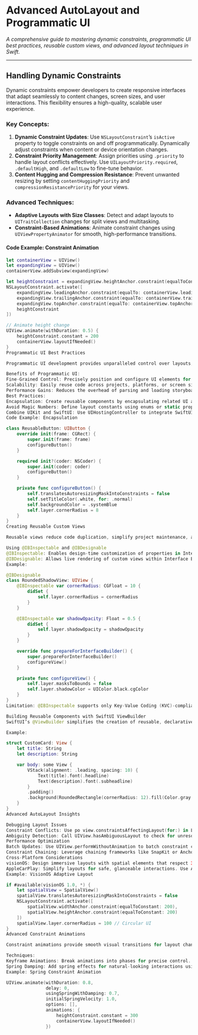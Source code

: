 # Advanced AutoLayout and Programmatic UI
_A comprehensive guide to mastering dynamic constraints, programmatic UI best practices, reusable custom views, and advanced layout techniques in Swift._

---

## Handling Dynamic Constraints

Dynamic constraints empower developers to create responsive interfaces that adapt seamlessly to content changes, screen sizes, and user interactions. This flexibility ensures a high-quality, scalable user experience.

### Key Concepts:
1. **Dynamic Constraint Updates**: Use `NSLayoutConstraint`’s `isActive` property to toggle constraints on and off programmatically. Dynamically adjust constraints when content or device orientation changes.
2. **Constraint Priority Management**: Assign priorities using `.priority` to handle layout conflicts effectively. Use `UILayoutPriority.required`, `.defaultHigh`, and `.defaultLow` to fine-tune behavior.
3. **Content Hugging and Compression Resistance**: Prevent unwanted resizing by setting `contentHuggingPriority` and `compressionResistancePriority` for your views.

### Advanced Techniques:
- **Adaptive Layouts with Size Classes**: Detect and adapt layouts to `UITraitCollection` changes for split views and multitasking.
- **Constraint-Based Animations**: Animate constraint changes using `UIViewPropertyAnimator` for smooth, high-performance transitions.

#### Code Example: Constraint Animation
```swift
let containerView = UIView()
let expandingView = UIView()
containerView.addSubview(expandingView)

let heightConstraint = expandingView.heightAnchor.constraint(equalToConstant: 100)
NSLayoutConstraint.activate([
    expandingView.leadingAnchor.constraint(equalTo: containerView.leadingAnchor),
    expandingView.trailingAnchor.constraint(equalTo: containerView.trailingAnchor),
    expandingView.topAnchor.constraint(equalTo: containerView.topAnchor),
    heightConstraint
])

// Animate height change
UIView.animate(withDuration: 0.5) {
    heightConstraint.constant = 200
    containerView.layoutIfNeeded()
}
Programmatic UI Best Practices

Programmatic UI development provides unparalleled control over layouts, eliminates storyboard conflicts, and allows for better integration with version control systems.

Benefits of Programmatic UI:
Fine-Grained Control: Precisely position and configure UI elements for highly customized interfaces.
Scalability: Easily reuse code across projects, platforms, or screen sizes.
Performance Gains: Reduces the overhead of parsing and loading storyboards at runtime.
Best Practices:
Encapsulation: Create reusable components by encapsulating related UI and logic into custom views or utility functions.
Avoid Magic Numbers: Define layout constants using enums or static properties for maintainability.
Combine UIKit and SwiftUI: Use UIHostingController to integrate SwiftUI views into UIKit-based projects for modern, declarative UI development.
Code Example: Encapsulation

class ReusableButton: UIButton {
    override init(frame: CGRect) {
        super.init(frame: frame)
        configureButton()
    }

    required init?(coder: NSCoder) {
        super.init(coder: coder)
        configureButton()
    }

    private func configureButton() {
        self.translatesAutoresizingMaskIntoConstraints = false
        self.setTitleColor(.white, for: .normal)
        self.backgroundColor = .systemBlue
        self.layer.cornerRadius = 8
    }
}
Creating Reusable Custom Views

Reusable views reduce code duplication, simplify project maintenance, and ensure consistent design language across an app.

Using @IBInspectable and @IBDesignable
@IBInspectable: Enables design-time customization of properties in Interface Builder.
@IBDesignable: Allows live rendering of custom views within Interface Builder.
Example:

@IBDesignable
class RoundedShadowView: UIView {
    @IBInspectable var cornerRadius: CGFloat = 10 {
        didSet {
            self.layer.cornerRadius = cornerRadius
        }
    }

    @IBInspectable var shadowOpacity: Float = 0.5 {
        didSet {
            self.layer.shadowOpacity = shadowOpacity
        }
    }

    override func prepareForInterfaceBuilder() {
        super.prepareForInterfaceBuilder()
        configureView()
    }

    private func configureView() {
        self.layer.masksToBounds = false
        self.layer.shadowColor = UIColor.black.cgColor
    }
}
Limitation: @IBInspectable supports only Key-Value Coding (KVC)-compliant properties, which may limit its usage.

Building Reusable Components with SwiftUI ViewBuilder
SwiftUI’s @ViewBuilder simplifies the creation of reusable, declarative UI components.

Example:

struct CustomCard: View {
    let title: String
    let description: String

    var body: some View {
        VStack(alignment: .leading, spacing: 10) {
            Text(title).font(.headline)
            Text(description).font(.subheadline)
        }
        .padding()
        .background(RoundedRectangle(cornerRadius: 12).fill(Color.gray.opacity(0.2)))
    }
}
Advanced AutoLayout Insights

Debugging Layout Issues
Constraint Conflicts: Use po view.constraintsAffectingLayout(for:) in LLDB to identify conflicting constraints.
Ambiguity Detection: Call UIView.hasAmbiguousLayout to check for unresolved constraints.
Performance Optimization
Batch Updates: Use UIView.performWithoutAnimation to batch constraint changes without triggering unnecessary animations.
Constraint Chaining: Leverage chaining frameworks like SnapKit or Anchorage for cleaner, more readable constraint definitions.
Cross-Platform Considerations
visionOS: Design immersive layouts with spatial elements that respect 3D hierarchy and gestures.
AppleCarPlay: Simplify layouts for safe, glanceable interactions. Use AutoLayout constraints to ensure readability across resolutions.
Example: VisionOS Adaptive Layout

if #available(visionOS 1.0, *) {
    let spatialView = SpatialView()
    spatialView.translatesAutoresizingMaskIntoConstraints = false
    NSLayoutConstraint.activate([
        spatialView.widthAnchor.constraint(equalToConstant: 200),
        spatialView.heightAnchor.constraint(equalToConstant: 200)
    ])
    spatialView.layer.cornerRadius = 100 // Circular UI
}
Advanced Constraint Animations

Constraint animations provide smooth visual transitions for layout changes, improving user experience in dynamic interfaces.

Techniques:
Keyframe Animations: Break animations into phases for precise control.
Spring Damping: Add spring effects for natural-looking interactions using UIView.animate.
Example: Spring Constraint Animation

UIView.animate(withDuration: 0.8,
               delay: 0,
               usingSpringWithDamping: 0.7,
               initialSpringVelocity: 1.0,
               options: [],
               animations: {
                   heightConstraint.constant = 300
                   containerView.layoutIfNeeded()
               })
